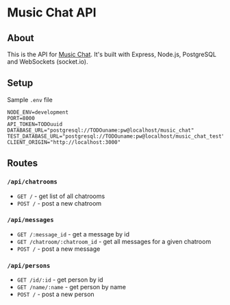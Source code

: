 # Music Chat API

## About

This is the API for [Music Chat](https://github.com/bix6/music-chat). It's built with Express, Node.js, PostgreSQL and WebSockets (socket.io).

## Setup

Sample `.env` file

```
NODE_ENV=development
PORT=8000
API_TOKEN=TODOuuid
DATABASE_URL="postgresql://TODOuname:pw@localhost/music_chat"
TEST_DATABASE_URL="postgresql://TODOuname:pw@localhost/music_chat_test"
CLIENT_ORIGIN="http://localhost:3000"
```

## Routes

### `/api/chatrooms`

- `GET /` - get list of all chatrooms
- `POST /` - post a new chatroom

### `/api/messages`

- `GET /:message_id` - get a message by id
- `GET /chatroom/:chatroom_id` - get all messages for a given chatroom
- `POST /` - post a new message

### `/api/persons`

- `GET /id/:id` - get person by id
- `GET /name/:name` - get person by name
- `POST /` - post a new person
